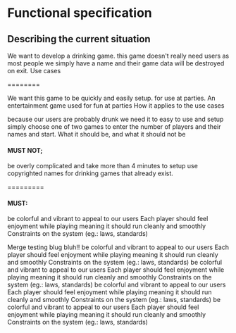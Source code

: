 Functional specification
========

## Describing the current situation

We want to develop a drinking game. this game doesn't really need users as
most people we simply have a name and their game data will be destroyed
on exit.
Use cases

========

We want this game to be quickly and easily setup. for use at parties. An
entertainment game used for fun at parties
How it applies to the use cases

because our users are probably drunk we need it to easy to use and setup
simply choose one of two games to enter the number of players and their
names and start.
What it should be, and what it should not be

#### MUST NOT;
be overly complicated and take more than 4 minutes to setup
use copyrighted names for drinking games that already exist.

=========

#### MUST:
be colorful and vibrant to appeal to our users
Each player should feel enjoyment while playing meaning it should
run cleanly and smoothly
Constraints on the system (eg.: laws, standards)

Merge testing blug bluh!!
be colorful and vibrant to appeal to our users
Each player should feel enjoyment while playing meaning it should
run cleanly and smoothly
Constraints on the system (eg.: laws, standards)
be colorful and vibrant to appeal to our users
Each player should feel enjoyment while playing meaning it should
run cleanly and smoothly
Constraints on the system (eg.: laws, standards)
be colorful and vibrant to appeal to our users
Each player should feel enjoyment while playing meaning it should
run cleanly and smoothly
Constraints on the system (eg.: laws, standards)
be colorful and vibrant to appeal to our users
Each player should feel enjoyment while playing meaning it should
run cleanly and smoothly
Constraints on the system (eg.: laws, standards)
